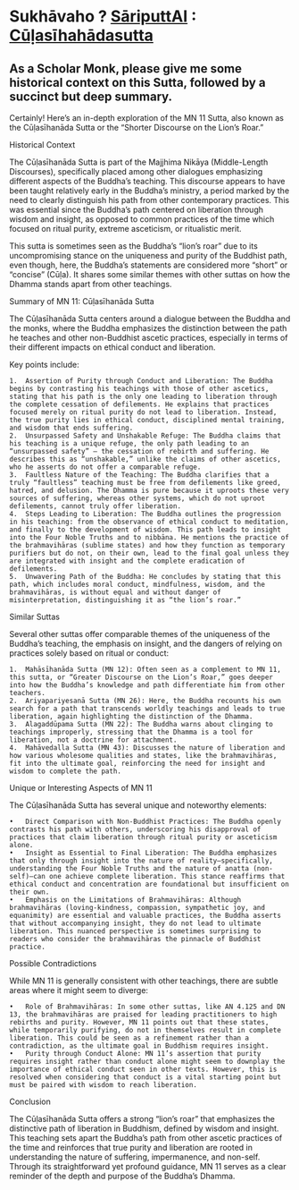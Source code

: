 # Sukhāvaho ? [SāriputtAI](https://chatgpt.com/g/g-p25UYT2UR-sariputtai) : [Cūḷasīhahādasutta](https://suttacentral.net/mn11/en/sujato?lang=en)

## As a Scholar Monk, please give me some historical context on this Sutta, followed by a succinct but deep summary.

Certainly! Here’s an in-depth exploration of the MN 11 Sutta, also known as the Cūḷasīhanāda Sutta or the “Shorter Discourse on the Lion’s Roar.”

Historical Context

The Cūḷasīhanāda Sutta is part of the Majjhima Nikāya (Middle-Length Discourses), specifically placed among other dialogues emphasizing different aspects of the Buddha’s teaching. This discourse appears to have been taught relatively early in the Buddha’s ministry, a period marked by the need to clearly distinguish his path from other contemporary practices. This was essential since the Buddha’s path centered on liberation through wisdom and insight, as opposed to common practices of the time which focused on ritual purity, extreme asceticism, or ritualistic merit.

This sutta is sometimes seen as the Buddha’s “lion’s roar” due to its uncompromising stance on the uniqueness and purity of the Buddhist path, even though, here, the Buddha’s statements are considered more “short” or “concise” (Cūḷa). It shares some similar themes with other suttas on how the Dhamma stands apart from other teachings.

Summary of MN 11: Cūḷasīhanāda Sutta

The Cūḷasīhanāda Sutta centers around a dialogue between the Buddha and the monks, where the Buddha emphasizes the distinction between the path he teaches and other non-Buddhist ascetic practices, especially in terms of their different impacts on ethical conduct and liberation.

Key points include:

	1.	Assertion of Purity through Conduct and Liberation: The Buddha begins by contrasting his teachings with those of other ascetics, stating that his path is the only one leading to liberation through the complete cessation of defilements. He explains that practices focused merely on ritual purity do not lead to liberation. Instead, the true purity lies in ethical conduct, disciplined mental training, and wisdom that ends suffering.
	2.	Unsurpassed Safety and Unshakable Refuge: The Buddha claims that his teaching is a unique refuge, the only path leading to an “unsurpassed safety” – the cessation of rebirth and suffering. He describes this as “unshakable,” unlike the claims of other ascetics, who he asserts do not offer a comparable refuge.
	3.	Faultless Nature of the Teaching: The Buddha clarifies that a truly “faultless” teaching must be free from defilements like greed, hatred, and delusion. The Dhamma is pure because it uproots these very sources of suffering, whereas other systems, which do not uproot defilements, cannot truly offer liberation.
	4.	Steps Leading to Liberation: The Buddha outlines the progression in his teaching: from the observance of ethical conduct to meditation, and finally to the development of wisdom. This path leads to insight into the Four Noble Truths and to nibbāna. He mentions the practice of the brahmavihāras (sublime states) and how they function as temporary purifiers but do not, on their own, lead to the final goal unless they are integrated with insight and the complete eradication of defilements.
	5.	Unwavering Path of the Buddha: He concludes by stating that this path, which includes moral conduct, mindfulness, wisdom, and the brahmavihāras, is without equal and without danger of misinterpretation, distinguishing it as “the lion’s roar.”

Similar Suttas

Several other suttas offer comparable themes of the uniqueness of the Buddha’s teaching, the emphasis on insight, and the dangers of relying on practices solely based on ritual or conduct:

	1.	Mahāsīhanāda Sutta (MN 12): Often seen as a complement to MN 11, this sutta, or “Greater Discourse on the Lion’s Roar,” goes deeper into how the Buddha’s knowledge and path differentiate him from other teachers.
	2.	Ariyapariyesanā Sutta (MN 26): Here, the Buddha recounts his own search for a path that transcends worldly teachings and leads to true liberation, again highlighting the distinction of the Dhamma.
	3.	Alagaddūpama Sutta (MN 22): The Buddha warns about clinging to teachings improperly, stressing that the Dhamma is a tool for liberation, not a doctrine for attachment.
	4.	Mahāvedalla Sutta (MN 43): Discusses the nature of liberation and how various wholesome qualities and states, like the brahmavihāras, fit into the ultimate goal, reinforcing the need for insight and wisdom to complete the path.

Unique or Interesting Aspects of MN 11

The Cūḷasīhanāda Sutta has several unique and noteworthy elements:

	•	Direct Comparison with Non-Buddhist Practices: The Buddha openly contrasts his path with others, underscoring his disapproval of practices that claim liberation through ritual purity or asceticism alone.
	•	Insight as Essential to Final Liberation: The Buddha emphasizes that only through insight into the nature of reality—specifically, understanding the Four Noble Truths and the nature of anatta (non-self)—can one achieve complete liberation. This stance reaffirms that ethical conduct and concentration are foundational but insufficient on their own.
	•	Emphasis on the Limitations of Brahmavihāras: Although brahmavihāras (loving-kindness, compassion, sympathetic joy, and equanimity) are essential and valuable practices, the Buddha asserts that without accompanying insight, they do not lead to ultimate liberation. This nuanced perspective is sometimes surprising to readers who consider the brahmavihāras the pinnacle of Buddhist practice.

Possible Contradictions

While MN 11 is generally consistent with other teachings, there are subtle areas where it might seem to diverge:

	•	Role of Brahmavihāras: In some other suttas, like AN 4.125 and DN 13, the brahmavihāras are praised for leading practitioners to high rebirths and purity. However, MN 11 points out that these states, while temporarily purifying, do not in themselves result in complete liberation. This could be seen as a refinement rather than a contradiction, as the ultimate goal in Buddhism requires insight.
	•	Purity through Conduct Alone: MN 11’s assertion that purity requires insight rather than conduct alone might seem to downplay the importance of ethical conduct seen in other texts. However, this is resolved when considering that conduct is a vital starting point but must be paired with wisdom to reach liberation.

Conclusion

The Cūḷasīhanāda Sutta offers a strong “lion’s roar” that emphasizes the distinctive path of liberation in Buddhism, defined by wisdom and insight. This teaching sets apart the Buddha’s path from other ascetic practices of the time and reinforces that true purity and liberation are rooted in understanding the nature of suffering, impermanence, and non-self. Through its straightforward yet profound guidance, MN 11 serves as a clear reminder of the depth and purpose of the Buddha’s Dhamma.


